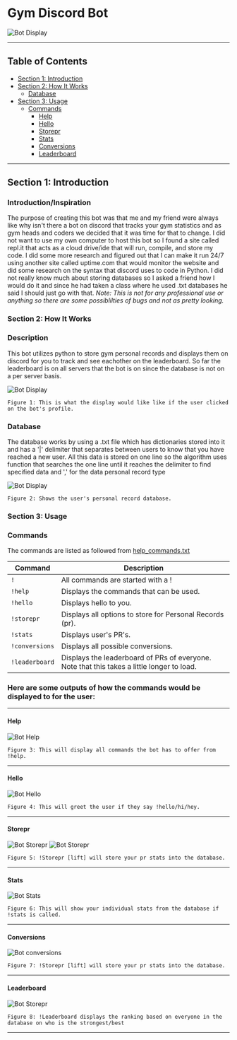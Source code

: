 # Gym Discord Bot
![Bot Display](GymBotTesting/Bot_Profile2.png)

---

## Table of Contents
- [Section 1: Introduction](#section-1-introduction)
- [Section 2: How It Works](#section-2-how-it-works)
  - [Database](#database)
- [Section 3: Usage](#section-3-usage)
  - [Commands](#commands)
    - [Help](#help)
    - [Hello](#hello)
    - [Storepr](#storepr)
    - [Stats](#stats)
    - [Conversions](#conversions)
    - [Leaderboard](#leaderboard)

---

## Section 1: Introduction

### Introduction/Inspiration
The purpose of creating this bot was that me and my friend were always like why isn't there a bot on discord that tracks your gym statistics and as gym heads and coders we decided that it was time for that to change. I did not want to use my own computer to host this bot so I found a site called repl.it that acts as a cloud drive/ide that will run, compile, and store my code. I did some more research and figured out that I can make it run 24/7 using another site called uptime.com that would monitor the website and did some research on the syntax that discord uses to code in Python. I did not really know much about storing databases so I asked a friend how I would do it and since he had taken a class where he used .txt databases he said I should just go with that. 
*Note: This is not for any professional use or anything so there are some possiblilties of bugs and not as pretty looking.*

### Section 2: How It Works

### Description
This bot utilizes python to store gym personal records and displays them on discord for you to track and see eachother on the leaderboard. So far the leaderboard is on all servers that the bot is on since the database is not on a per server basis.

![Bot Display](GymBotTesting/Bot_Profile.png)

`Figure 1: This is what the display would like like if the user clicked on the bot's profile.`


### Database
The database works by using a .txt file which has dictionaries stored into it and has a '|' delimiter that separates between users to know that you have reached a new user.
All this data is stored on one line so the algorithm uses function that searches the one line until it reaches the delimiter to find specified data and ',' for the data personal record type

![Bot Display](GymBotTesting/userpr_database.png)

`Figure 2: Shows the user's personal record database.`

### Section 3: Usage

### Commands
The commands are listed as followed from [help_commands.txt](database/help_commands.txt)

| Command          | Description                                         |
|------------------|-----------------------------------------------------|
| `!`              | All commands are started with a !                   |
| `!help`          | Displays the commands that can be used.             |
| `!hello`         | Displays hello to you.                              |
| `!storepr`       | Displays all options to store for Personal Records (pr).|
| `!stats`         | Displays user's PR's.                               |
| `!conversions`   | Displays all possible conversions.                  |
| `!leaderboard`   | Displays the leaderboard of PRs of everyone. Note that this takes a little longer to load. |

### Here are some outputs of how the commands would be displayed to for the user:

---

#### Help
![Bot Help](GymBotTesting/Help.png)

`Figure 3: This will display all commands the bot has to offer from !help.`

---

#### Hello
![Bot Hello](GymBotTesting/Hello.png)

`Figure 4: This will greet the user if they say !hello/hi/hey.`

---

#### Storepr
![Bot Storepr](GymBotTesting/storepr.png)
![Bot Storepr](GymBotTesting/storeprbench.png)

`Figure 5: !Storepr [lift] will store your pr stats into the database.`

---

#### Stats
![Bot Stats](GymBotTesting/stats.png)

`Figure 6: This will show your individual stats from the database if !stats is called.`

---

#### Conversions
![Bot conversions](GymBotTesting/conversions.png)

`Figure 7: !Storepr [lift] will store your pr stats into the database.`

---

#### Leaderboard
![Bot Storepr](GymBotTesting/leaderboard.png)

`Figure 8: !Leaderboard displays the ranking based on everyone in the database on who is the strongest/best`

---
